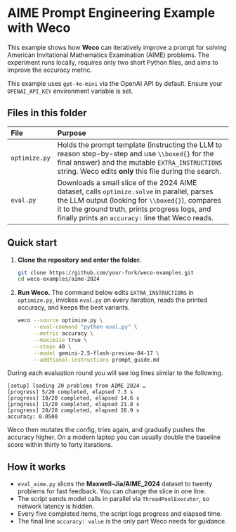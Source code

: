 # AIME Prompt Engineering Example with Weco

This example shows how **Weco** can iteratively improve a prompt for solving American Invitational Mathematics Examination (AIME) problems. The experiment runs locally, requires only two short Python files, and aims to improve the accuracy metric.

This example uses `gpt-4o-mini` via the OpenAI API by default. Ensure your `OPENAI_API_KEY` environment variable is set.

## Files in this folder

| File          | Purpose                                                                                                                                                           |
| :------------ | :---------------------------------------------------------------------------------------------------------------------------------------------------------------- |
| `optimize.py` | Holds the prompt template (instructing the LLM to reason step-by-step and use `\\boxed{}` for the final answer) and the mutable `EXTRA_INSTRUCTIONS` string. Weco edits **only** this file during the search. |
| `eval.py`     | Downloads a small slice of the 2024 AIME dataset, calls `optimize.solve` in parallel, parses the LLM output (looking for `\\boxed{}`), compares it to the ground truth, prints progress logs, and finally prints an `accuracy:` line that Weco reads. |


## Quick start

1. **Clone the repository and enter the folder.**
   ```bash
   git clone https://github.com/your‑fork/weco‑examples.git
   cd weco‑examples/aime‑2024
   ```
2. **Run Weco.**  The command below edits `EXTRA_INSTRUCTIONS` in `optimize.py`, invokes `eval.py` on every iteration, reads the printed accuracy, and keeps the best variants.
   ```bash
   weco --source optimize.py \
        --eval-command "python eval.py" \
        --metric accuracy \
        --maximize true \
        --steps 40 \
        --model gemini-2.5-flash-preview-04-17 \
        --addtional-instructions prompt_guide.md
   ```

During each evaluation round you will see log lines similar to the following.

```text
[setup] loading 20 problems from AIME 2024 …
[progress] 5/20 completed, elapsed 7.3 s
[progress] 10/20 completed, elapsed 14.6 s
[progress] 15/20 completed, elapsed 21.8 s
[progress] 20/20 completed, elapsed 28.9 s
accuracy: 0.0500
```

Weco then mutates the config, tries again, and gradually pushes the accuracy higher. On a modern laptop you can usually double the baseline score within thirty to forty iterations.

## How it works

* `eval_aime.py` slices the **Maxwell‑Jia/AIME_2024** dataset to twenty problems for fast feedback. You can change the slice in one line.
* The script sends model calls in parallel via `ThreadPoolExecutor`, so network latency is hidden.
* Every five completed items, the script logs progress and elapsed time.
* The final line `accuracy: value` is the only part Weco needs for guidance.
